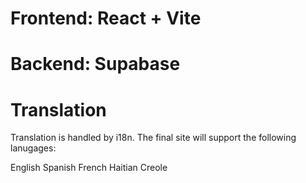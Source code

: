 # Frontend: React + Vite

# Backend: Supabase


# Translation
Translation is handled by i18n. The final site will support the following lanugages:

English
Spanish
French
Haitian Creole

